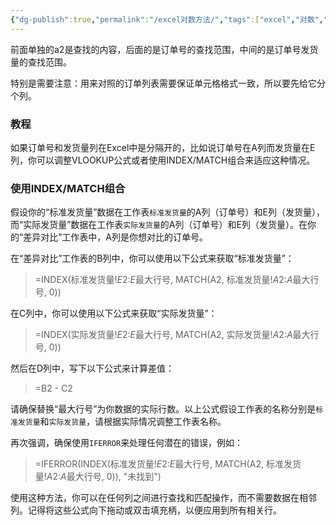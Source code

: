 ```yaml
---
{"dg-publish":true,"permalink":"/excel对数方法/","tags":["excel","对数","函数"],"noteIcon":""}
---
```



前面单独的a2是查找的内容，后面的是订单号的查找范围，中间的是订单号发货量的查找范围。

特别是需要注意：用来对照的订单列表需要保证单元格格式一致，所以要先给它分个列。
### 教程
如果订单号和发货量列在Excel中是分隔开的，比如说订单号在A列而发货量在E列，你可以调整VLOOKUP公式或者使用INDEX/MATCH组合来适应这种情况。

### 使用INDEX/MATCH组合
假设你的“标准发货量”数据在工作表`标准发货量`的A列（订单号）和E列（发货量），而“实际发货量”数据在工作表`实际发货量`的A列（订单号）和E列（发货量）。在你的“差异对比”工作表中，A列是你想对比的订单号。

在“差异对比”工作表的B列中，你可以使用以下公式来获取“标准发货量”：


> =INDEX(标准发货量!$E$2:$E$最大行号, MATCH(A2, 标准发货量!$A$2:$A$最大行号, 0))

在C列中，你可以使用以下公式来获取“实际发货量”：


> =INDEX(实际发货量!$E$2:$E$最大行号, MATCH(A2, 实际发货量!$A$2:$A$最大行号, 0))

然后在D列中，写下以下公式来计算差值：

> =B2 - C2

请确保替换“最大行号”为你数据的实际行数。以上公式假设工作表的名称分别是`标准发货量`和`实际发货量`，请根据实际情况调整工作表名称。

再次强调，确保使用`IFERROR`来处理任何潜在的错误，例如：

> =IFERROR(INDEX(标准发货量!$E$2:$E$最大行号, MATCH(A2, 标准发货量!$A$2:$A$最大行号, 0)), "未找到")

使用这种方法，你可以在任何列之间进行查找和匹配操作，而不需要数据在相邻列。记得将这些公式向下拖动或双击填充柄，以便应用到所有相关行。
